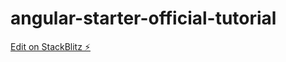 # angular-starter-official-tutorial

[Edit on StackBlitz ⚡️](https://stackblitz.com/edit/angular-a4lrzs)